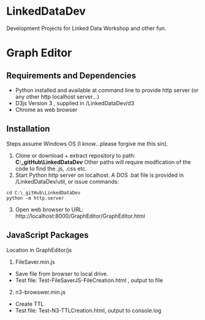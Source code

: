 
# LinkedDataDev
Development Projects for Linked Data Workshop and other fun.

# Graph Editor
## Requirements and Dependencies
* Python installed and available at command line to provide http server (or any other http localhost server...)
* D3js Version 3 , supplied in /LinkedDataDev/d3 
* Chrome as web browser

## Installation
Steps assume Windows OS (I know...please forgive me this sin).
1. Clone or download + extract repository to path:  **C:\_gitHub\LinkedDataDev**
Other paths will require modfication of the code to find the .js, .css etc.
2. Start Python http server on localhost. A DOS .bat file is provided in /LinkedDataDev/util, or issue commands:
```
cd C:\_gitHub\LinkedDataDev
python -m http.server
```

3. Open web browser to URL: http://localhost:8000/GraphEditor/GraphEditor.html


## JavaScript Packages
Location in GraphEditor/js

1. FileSaver.min.js  
* Save file from browser to local drive. 
* Test file: Test-FileSaverJS-FileCreation.html  , output to file

2. n3-browswer.min.js
* Create TTL 
* Test file: Test-N3-TTLCreation.html, output to console.log